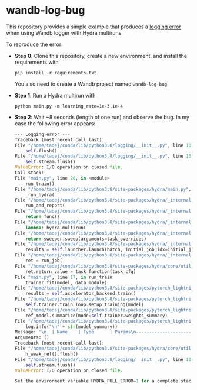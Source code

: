 # wandb-log-bug

This repository provides a simple example that produces a [logging error](#https://github.com/wandb/client/issues/1314) when using Wandb logger with Hydra multiruns.

To reproduce the error:
- **Step 0**: Clone this repository, create a new environment, and install the requirements with
    ```
    pip install -r requirements.txt
    ```

    You also need to create a Wandb project named `wandb-log-bug`.

- **Step 1**: Run a Hydra multirun with
    ```
    python main.py -m learning_rate=1e-3,1e-4
    ```

- **Step 2**: Wait ~8 seconds (length of one run) and observe the bug. In my case the following error appears:
    ```python
    --- Logging error ---
    Traceback (most recent call last):
    File "/home/tadej/conda/lib/python3.8/logging/__init__.py", line 1085, in emit
        self.flush()
    File "/home/tadej/conda/lib/python3.8/logging/__init__.py", line 1065, in flush
        self.stream.flush()
    ValueError: I/O operation on closed file.
    Call stack:
    File "main.py", line 20, in <module>
        run_train()
    File "/home/tadej/conda/lib/python3.8/site-packages/hydra/main.py", line 32, in decorated_main
        _run_hydra(
    File "/home/tadej/conda/lib/python3.8/site-packages/hydra/_internal/utils.py", line 354, in _run_hydra
        run_and_report(
    File "/home/tadej/conda/lib/python3.8/site-packages/hydra/_internal/utils.py", line 198, in run_and_report
        return func()
    File "/home/tadej/conda/lib/python3.8/site-packages/hydra/_internal/utils.py", line 355, in <lambda>
        lambda: hydra.multirun(
    File "/home/tadej/conda/lib/python3.8/site-packages/hydra/_internal/hydra.py", line 136, in multirun
        return sweeper.sweep(arguments=task_overrides)
    File "/home/tadej/conda/lib/python3.8/site-packages/hydra/_internal/core_plugins/basic_sweeper.py", line 154, in sweep
        results = self.launcher.launch(batch, initial_job_idx=initial_job_idx)
    File "/home/tadej/conda/lib/python3.8/site-packages/hydra/_internal/core_plugins/basic_launcher.py", line 76, in launch
        ret = run_job(
    File "/home/tadej/conda/lib/python3.8/site-packages/hydra/core/utils.py", line 125, in run_job
        ret.return_value = task_function(task_cfg)
    File "main.py", line 17, in run_train
        trainer.fit(model, data_module)
    File "/home/tadej/conda/lib/python3.8/site-packages/pytorch_lightning/trainer/trainer.py", line 454, in fit
        results = self.accelerator_backend.train()
    File "/home/tadej/conda/lib/python3.8/site-packages/pytorch_lightning/accelerators/cpu_backend.py", line 44, in train
        self.trainer.train_loop.setup_training(model)
    File "/home/tadej/conda/lib/python3.8/site-packages/pytorch_lightning/trainer/training_loop.py", line 151, in setup_training
        ref_model.summarize(mode=self.trainer.weights_summary)
    File "/home/tadej/conda/lib/python3.8/site-packages/pytorch_lightning/core/lightning.py", line 1215, in summarize
        log.info("\n" + str(model_summary))
    Message: '\n  | Name    | Type      | Params\n--------------------------------------\n0 | conv    | Conv2d    | 80    \n1 | dropout | Dropout2d | 0     \n2 | fc      | Linear    | 2 K   \n3 | pool    | MaxPool2d | 0     '
    Arguments: ()
    Traceback (most recent call last):                                                                                                          
    File "/home/tadej/conda/lib/python3.8/site-packages/hydra/core/utils.py", line 247, in _flush_loggers
        h_weak_ref().flush()
    File "/home/tadej/conda/lib/python3.8/logging/__init__.py", line 1065, in flush
        self.stream.flush()
    ValueError: I/O operation on closed file.

    Set the environment variable HYDRA_FULL_ERROR=1 for a complete stack trace.
    ```
